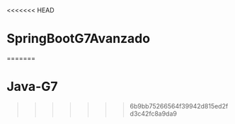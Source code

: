 <<<<<<< HEAD
# SpringBootG7Avanzado
=======
# Java-G7
>>>>>>> 6b9bb75266564f39942d815ed2fd3c42fc8a9da9
